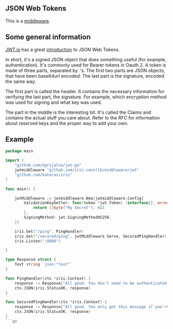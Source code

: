## JSON Web Tokens


This is a [middleware](https://github.com/iris-contrib/middleware/jwt).

## Some general information

[JWT.io](https://jwt.io) has a great [introduction](https://jwt.io/introduction/) to JSON Web Tokens.

In short, it's a signed JSON object that does something useful (for example, authentication). It's commonly used for Bearer tokens in Oauth 2. A token is made of three parts, separated by .'s. The first two parts are JSON objects, that have been base64url encoded. The last part is the signature, encoded the same way.

The first part is called the header. It contains the necessary information for verifying the last part, the signature. For example, which encryption method was used for signing and what key was used.

The part in the middle is the interesting bit. It's called the Claims and contains the actual stuff you care about. Refer to the RFC for information about reserved keys and the proper way to add your own.


## Example
```go
package main

import (
	"github.com/dgrijalva/jwt-go"
	jwtmiddleware "github.com/iris-contrib/middleware/jwt"
	"github.com/kataras/iris"
)

func main() {

	jwtMiddleware := jwtmiddleware.New(jwtmiddleware.Config{
		ValidationKeyGetter: func(token *jwt.Token) (interface{}, error) {
			return []byte("My Secret"), nil
		},
		SigningMethod: jwt.SigningMethodHS256,
	})

	iris.Get("/ping", PingHandler)
	iris.Get("/secured/ping", jwtMiddleware.Serve, SecuredPingHandler)
	iris.Listen(":8080")

}

type Response struct {
	Text string `json:"text"`
}

func PingHandler(ctx *iris.Context) {
	response := Response{"All good. You don't need to be authenticated to call this"}
	ctx.JSON(iris.StatusOK, response)
}

func SecuredPingHandler(ctx *iris.Context) {
	response := Response{"All good. You only get this message if you're authenticated"}
	ctx.JSON(iris.StatusOK, response)
}
```go